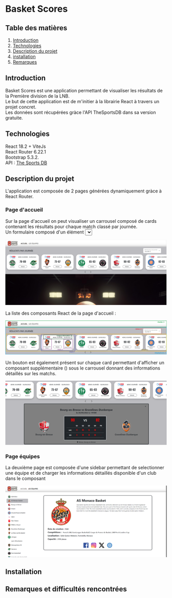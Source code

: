 # Basket Scores

## Table des matières 

1. [Introduction](#Introduction)
2. [Technologies](#Technologies)
3. [Description du projet](#Description)
5. [installation](#Installation)
6. [Remarques](#Remarques)

## Introduction

Basket Scores est une application permettant de visualiser les résultats de la Première division de la LNB.  
Le but de cette application est de m'initier à la librairie React à travers un projet concret.  
Les données sont récupérées gràce l'API TheSportsDB dans sa version gratuite.  

## Technologies 

React 18.2 + ViteJs  
React Router 6.22.1  
Bootstrap 5.3.2.  
API : [The Sports DB](https://www.thesportsdb.com/)  

## Description du projet

L'application est composée de 2 pages générées dynamiquement gràce à React Router.

### Page d'accueil

Sur la page d'accueil on peut visualiser un carrousel composé de cards contenant les résultats pour chaque match classé par journée.  
Un formulaire composé d'un élément <select> permet à l'utilisateur de sélectionner une journée à afficher. Au clique, la liste des cards est actualisé.  

![capture d'écran de l'application Basket Score, montrant le caroussel affichant les résultats des matchs par journée](/annexes/capture_ecran_accueil_carrousel.png)  

La liste des composants React de la page d'accueil :  

![Liste des composants React de la page d'accueil](/annexes/composants_react_accueil.jpg)  

Un bouton est également présent sur chaque card permettant d'afficher un composant supplémentaire (<EventDetails />) sous le carrousel donnant des informations détaillés sur les matchs.

![affichage du composant eventDetails](/annexes/affichage_composant_eventdetails.png)  

### Page équipes

La deuxième page est composée d'une sidebar permettant de selectionner une équipe et de charger les informations détaillés disponible d'un club dans le composant <Teamdetails />  

![capture d'écran de l'application Basket Score, page équipes](/annexes/capture_ecran_page_equipes.png)  

## Installation

## Remarques et difficultés rencontrées

